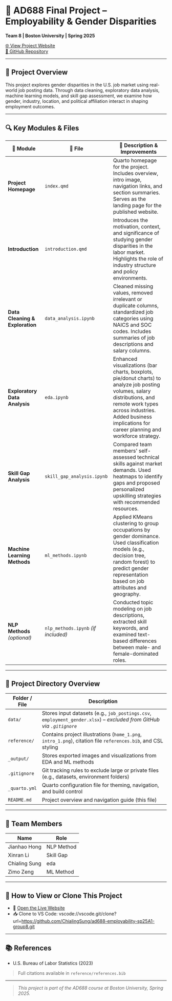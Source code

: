 # 💼 AD688 Final Project – Employability & Gender Disparities  
**Team 8 | Boston University | Spring 2025**

[🌐 View Project Website](https://chialingsung.github.io/ad688-employability-sp25A1-group8/)  
[📂 GitHub Repository](https://github.com/ChialingSung/ad688-employability-sp25A1-group8)

---

## 📌 Project Overview

This project explores gender disparities in the U.S. job market using real-world job posting data. Through data cleaning, exploratory data analysis, machine learning models, and skill gap assessment, we examine how gender, industry, location, and political affiliation interact in shaping employment outcomes.


---

## 🔍 Key Modules & Files

| 📁 Module                     | 📄 File                          | 📝 Description & Improvements |
|------------------------------|----------------------------------|-------------------------------|
| **Project Homepage**         | `index.qmd`                     | Quarto homepage for the project. Includes overview, intro image, navigation links, and section summaries. Serves as the landing page for the published website. |
| **Introduction**             | `introduction.qmd`              | Introduces the motivation, context, and significance of studying gender disparities in the labor market. Highlights the role of industry structure and policy environments. |
| **Data Cleaning & Exploration** | `data_analysis.ipynb`         | Cleaned missing values, removed irrelevant or duplicate columns, standardized job categories using NAICS and SOC codes. Includes summaries of job descriptions and salary columns. |
| **Exploratory Data Analysis**  | `eda.ipynb`                   | Enhanced visualizations (bar charts, boxplots, pie/donut charts) to analyze job posting volumes, salary distributions, and remote work types across industries. Added business implications for career planning and workforce strategy. |
| **Skill Gap Analysis**        | `skill_gap_analysis.ipynb`     | Compared team members' self-assessed technical skills against market demands. Used heatmaps to identify gaps and proposed personalized upskilling strategies with recommended resources. |
| **Machine Learning Methods**  | `ml_methods.ipynb`             | Applied KMeans clustering to group occupations by gender dominance. Used classification models (e.g., decision tree, random forest) to predict gender representation based on job attributes and geography. |
| **NLP Methods** *(optional)*  | `nlp_methods.ipynb` *(if included)* | Conducted topic modeling on job descriptions, extracted skill keywords, and examined text-based differences between male- and female-dominated roles. |

---

## 📁 Project Directory Overview

| Folder / File           | Description |
|-------------------------|-------------|
| `data/`                 | Stores input datasets (e.g., `job_postings.csv`, `employment_gender.xlsx`) – *excluded from GitHub via `.gitignore`* |
| `reference/`            | Contains project illustrations (`home_1.png`, `intro_1.png`), citation file `references.bib`, and CSL styling |
| `_output/`              | Stores exported images and visualizations from EDA and ML methods |
| `.gitignore`            | Git tracking rules to exclude large or private files (e.g., datasets, environment folders) |
| `_quarto.yml`           | Quarto configuration file for theming, navigation, and build control |
| `README.md`             | Project overview and navigation guide (this file) |

---


## 👥 Team Members

| Name            | Role                |
|-----------------|---------------------|
| Jianhao Hong    | NLP Method |
| Xinran Li       | Skill Gap         |
| Chialing Sung   | eda |
| Zimo Zeng       | ML Method |

---

## 🚀 How to View or Clone This Project

- 🔗 [Open the Live Website](https://chialingsung.github.io/ad688-employability-sp25A1-group8/)
- 📥 Clone to VS Code: vscode://vscode.git/clone?url=https://github.com/ChialingSung/ad688-employability-sp25A1-group8.git

---

## 📚 References

- U.S. Bureau of Labor Statistics (2023)  
> Full citations available in `reference/references.bib`


---

> _This project is part of the AD688 course at Boston University, Spring 2025._
